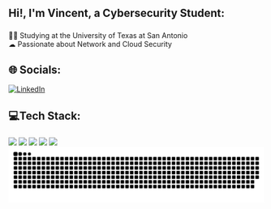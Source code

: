 <h2 align="left">Hi!, I'm Vincent, a Cybersecurity Student:</h2>

###

<p align="left">👨‍🎓 Studying at the University of Texas at San Antonio<br>☁ Passionate about Network and Cloud Security</p>

## 🌐 Socials:
[![LinkedIn](https://img.shields.io/badge/LinkedIn-%230077B5.svg?logo=linkedin&logoColor=white)](https://www.linkedin.com/in/vincent-lindsay-275538351/) 

###

<h2 align="left">💻Tech Stack:</h2>

###
<div align="left">
<img src="https://custom-icon-badges.demolab.com/badge/Windows-0078D6?logo=windows11&logoColor=white" />
<img src="https://img.shields.io/badge/Ubuntu-E95420?logo=ubuntu&logoColor=white" />
<img src="https://img.shields.io/badge/AWS-%23FF9900.svg?logo=amazon-web-services&logoColor=white" />
<img src="https://img.shields.io/badge/Azure-0078D4?logo=microsoft-azure&logoColor=white" />
<img src="https://img.shields.io/badge/Wireshark-%23232F3E.svg?logo=wireshark&logoColor=white" />


  
</div>


<picture>
  <source media="(prefers-color-scheme: dark)" srcset="https://raw.githubusercontent.com/ViLinds/ViLinds/output/github-snake-dark.svg" />
  <source media="(prefers-color-scheme: light)" srcset="https://raw.githubusercontent.com/ViLinds/ViLinds/output/github-snake.svg" />
  <img alt="github-snake" src="https://raw.githubusercontent.com/ViLinds/ViLinds/output/github-snake.svg" />
</picture>
